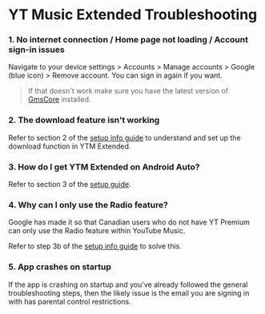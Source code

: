 # **YT Music Extended Troubleshooting**



### **1. No internet connection / Home page not loading / Account sign-in issues**

Navigate to your device settings > Accounts > Manage accounts > Google (blue icon) > Remove account. You can sign in again if you want.

> If that doesn't work make sure you have the latest version of [GmsCore](https://github.com/ReVanced/GmsCore/releases/latest) installed.




### **2. The download feature isn't working**

Refer to section 2 of the [setup info guide](https://github.com/ReVanced-Extended-Community/Community-Guides/blob/main/general-guides/community-wiki/patching%20%26%20setup%20info.md#2-general-app-and-feature-setup) to understand and set up the download function in YTM Extended.





### **3. How do I get YTM Extended on Android Auto?**

Refer to section 3 of the [setup guide](https://github.com/ReVanced-Extended-Community/Community-Guides/blob/main/general-guides/community-wiki/patching%20%26%20setup%20info.md#3-yt-music-setup).





### **4. Why can I only use the Radio feature?**

Google has made it so that Canadian users who do not have YT Premium can only use the Radio feature within YouTube Music.

Refer to step 3b of the [setup info guide](https://github.com/ReVanced-Extended-Community/Community-Guides/blob/main/general-guides/community-wiki/patching%20%26%20setup%20info.md#3b-spoof-app-version-setup-for-canadian-users) to solve this.




### **5. App crashes on startup**

If the app is crashing on startup and you've already followed the general troubleshooting steps, then the likely issue is the email you are signing in with has parental control restrictions.
